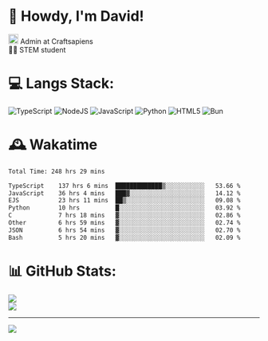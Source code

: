# 👋 Howdy, I'm David!
<img src="https://cdn.discordapp.com/role-icons/959259258829021255/243d02ee3fbd0821de14bf13a0cde87b.webp?size=2048" height=20> Admin at Craftsapiens<br>👨‍🔬 STEM student

# 💻 Langs Stack:
![TypeScript](https://img.shields.io/badge/typescript-%23007ACC.svg?style=for-the-badge&logo=typescript&logoColor=white) ![NodeJS](https://img.shields.io/badge/node.js-6DA55F?style=for-the-badge&logo=node.js&logoColor=white) ![JavaScript](https://img.shields.io/badge/javascript-%23323330.svg?style=for-the-badge&logo=javascript&logoColor=%23F7DF1E) ![Python](https://img.shields.io/badge/python-3670A0?style=for-the-badge&logo=python&logoColor=ffdd54)  ![HTML5](https://img.shields.io/badge/html5-%23E34F26.svg?style=for-the-badge&logo=html5&logoColor=white) ![Bun](https://img.shields.io/badge/Bun-%23000000.svg?style=for-the-badge&logo=bun&logoColor=white) 

# 🕰️ Wakatime 
<!--START_SECTION:waka-->

```txt
Total Time: 248 hrs 29 mins

TypeScript    137 hrs 6 mins  █████████████▒░░░░░░░░░░░   53.66 %
JavaScript    36 hrs 4 mins   ███▓░░░░░░░░░░░░░░░░░░░░░   14.12 %
EJS           23 hrs 11 mins  ██▒░░░░░░░░░░░░░░░░░░░░░░   09.08 %
Python        10 hrs          █░░░░░░░░░░░░░░░░░░░░░░░░   03.92 %
C             7 hrs 18 mins   ▓░░░░░░░░░░░░░░░░░░░░░░░░   02.86 %
Other         6 hrs 59 mins   ▓░░░░░░░░░░░░░░░░░░░░░░░░   02.74 %
JSON          6 hrs 54 mins   ▓░░░░░░░░░░░░░░░░░░░░░░░░   02.70 %
Bash          5 hrs 20 mins   ▓░░░░░░░░░░░░░░░░░░░░░░░░   02.09 %
```

<!--END_SECTION:waka-->

# 📊 GitHub Stats:

![](https://github-readme-stats.vercel.app/api?username=davidcanas&theme=dark&hide_border=false&count_private=true)<br/>
![](https://github-readme-stats.vercel.app/api/top-langs/?username=davidcanas&theme=dark&hide_border=false&include_all_commits=true&count_private=true&layout=compact)

---
[![](https://visitcount.itsvg.in/api?id=davidcanas&icon=0&color=0)](https://visitcount.itsvg.in)

